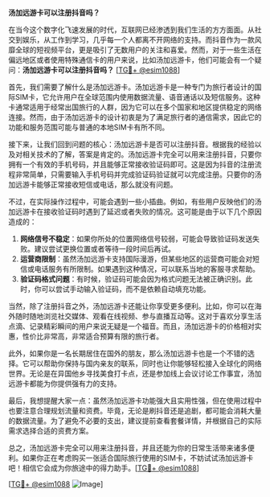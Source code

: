 **汤加远游卡可以注册抖音吗？**

在当今这个数字化飞速发展的时代，互联网已经渗透到我们生活的方方面面。从社交到娱乐，从工作到学习，几乎每一个人都离不开网络的支持。而抖音作为一款风靡全球的短视频平台，更是吸引了无数用户的关注和喜爱。然而，对于一些生活在偏远地区或者使用特殊通信卡的用户来说，比如汤加远游卡，他们可能会有一个疑问：**汤加远游卡可以注册抖音吗？** [[TG💪+ @esim1088](https://t.me/s/esim1088)]

首先，我们需要了解什么是汤加远游卡。汤加远游卡是一种专门为旅行者设计的国际SIM卡，它允许用户在全球范围内使用数据流量、语音通话以及短信服务。这种卡通常适用于经常出国旅行的人群，因为它可以在多个国家和地区提供稳定的网络连接。然而，由于汤加远游卡的设计初衷是为了满足旅行者的通信需求，因此它的功能和服务范围可能与普通的本地SIM卡有所不同。

接下来，让我们回到问题的核心：汤加远游卡是否可以注册抖音。根据我的经验以及对相关技术的了解，答案是肯定的。汤加远游卡完全可以用来注册抖音，只要你拥有一个有效的手机号码，并且能够正常接收验证码即可。这是因为抖音的注册流程非常简单，只需要输入手机号码并完成验证码验证就可以完成注册。只要你的汤加远游卡能够正常接收短信或电话，那么就没有问题。

不过，在实际操作过程中，可能会遇到一些小插曲。例如，有些用户反映他们的汤加远游卡在接收验证码时遇到了延迟或者失败的情况。这可能是由于以下几个原因造成的：

1. **网络信号不稳定**：如果你所处的位置网络信号较弱，可能会导致验证码发送失败。建议尝试更换位置或者等待一段时间后再试。
2. **运营商限制**：虽然汤加远游卡支持国际漫游，但某些地区的运营商可能会对短信或电话服务有所限制。如果遇到这种情况，可以联系当地的客服寻求帮助。
3. **验证码格式问题**：有时候，验证码可能会因为格式问题无法被正确识别。此时，你可以尝试手动输入验证码，而不是依赖自动填充功能。

当然，除了注册抖音之外，汤加远游卡还能让你享受更多便利。比如，你可以在海外随时随地浏览社交媒体、观看在线视频、参与直播互动等。这对于喜欢分享生活点滴、记录精彩瞬间的用户来说无疑是一个福音。而且，汤加远游卡的价格相对实惠，性价比非常高，非常适合预算有限的旅行者。

此外，如果你是一名长期居住在国外的朋友，那么汤加远游卡也是一个不错的选择。它可以帮助你保持与国内亲友的联系，同时也让你能够轻松接入全球化的网络世界。无论是在异国他乡寻找美食打卡点，还是参加线上会议讨论工作事宜，汤加远游卡都能为你提供强有力的支持。

最后，我想提醒大家一点：虽然汤加远游卡功能强大且实用性强，但在使用过程中也要注意合理规划流量和资费。毕竟，无论是刷抖音还是追剧，都可能会消耗大量的数据流量。为了避免不必要的支出，建议提前查看套餐详情，并根据自己的实际需求选择合适的资费方案。

总之，汤加远游卡完全可以用来注册抖音，并且还能为你的日常生活带来诸多便利。如果你正在考虑购买一张适合国际旅行使用的SIM卡，不妨试试汤加远游卡吧！相信它会成为你旅途中的得力助手。[[TG💪+ @esim1088](https://t.me/s/esim1088)]

[[TG💪+ @esim1088](https://t.me/s/esim1088) ![Image](https://i.postimg.cc/4NQfJmqS/Snipaste-2025-05-13-00-14-12.png)]
